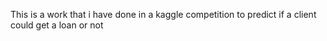 This is a work that i have done in a kaggle competition to predict if a client could get a loan or not
